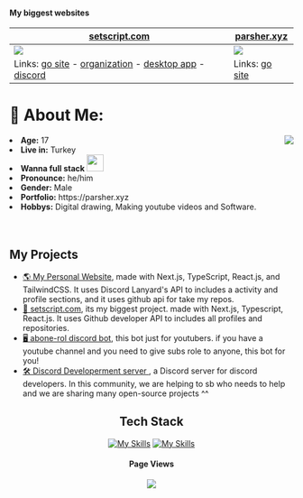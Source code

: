 <!-- <h1 align="center">~ 💖 𝓦𝓮𝓵𝓬𝓸𝓶𝓮 𝓽𝓸 𝓶𝔂 𝓟𝓻𝓸𝓯𝓲𝓵𝓮 💖 ~</h1>
<img src="./header.svg" width="10000"> -->

#### My biggest websites

| [setscript.com](https://www.setscript.com) | [parsher.xyz](https://www.parsher.xyz/) |
| --- | --- |
| ![](https://github.com/user-attachments/assets/6e58d992-064e-44bb-a198-c1ddac146fbe) | ![](https://github.com/user-attachments/assets/d6fde790-0109-4a83-bbab-c0376c5d9c64) |
| Links: [go site](https://www.setscript.com) - [organization](https://github.com/setscript) - [desktop app](https://github.com/setscript/SetScript-Desktop) - [discord](https://discord.gg/qEmGxaDUfY) | Links: [go site](https://www.parsher.xyz/) |

# 💫 About Me: 
<!--bunu üst satıra alırsın kullanırsan <img src="https://media.giphy.com/media/mGcNjsfWAjY5AEZNw6/giphy.gif" width="50"> -->
  <div align="center">

<img src="https://github.com/user-attachments/assets/cc5f597d-1b87-4e13-91a3-d737d0bc1627" align="right">
  </div>
  <li>
 <b>Age:</b> 17</li>
  <li>
 <b>Live in:</b> Turkey</li>
<li>
<b>Wanna full stack</b> <img src="https://media.giphy.com/media/WUlplcMpOCEmTGBtBW/giphy.gif" width="30">
</li>
<li>
<b>Pronounce:</b> he/him
</li>
<li>
<b>Gender:</b> Male
</li>
<li>
<b>Portfolio:</b> https://parsher.xyz
</li>
<li>
<b>Hobbys:</b> Digital drawing, Making youtube videos and Software.
</li>
</br></br>

## My Projects

- [🌎 My Personal Website](https://parsher.xyz), made with Next.js, TypeScript, React.js, and TailwindCSS. It uses Discord Lanyard's API to includes a activity and profile sections, and it uses github api for take my repos.
- [📖 setscript.com](https://setscript.com), its my biggest project. made with Next.js, Typescript, React.js. It uses Github developer API  to includes all profiles and repositories.
- [🖥️ abone-rol discord bot](https://www.abonerol.site/), this bot just for youtubers. if you have a youtube channel and you need to give subs role to anyone, this bot for you!
- [🛠️ Discord Developerment server ](https://discord.gg/bdfd), a Discord server for discord developers. In this community, we are helping to sb who needs to help and we are sharing many open-source projects ^^

<div align="center">
  
## Tech Stack

[![My Skills](https://skillicons.dev/icons?i=js,html,css,discordjs,discord,express,lua,mongodb,nodejs,ps,pr,ae,react,robloxstudio,ts)](https://parsher.xyz)
[![My Skills](https://skillicons.dev/icons?i=vscode,vercel,bun,git,bootstrap,cloudflare,electron,md,npm,obsidian,powershell,stackoverflow,tailwind,figma)](https://parsher.xyz)
<!-- github tech usage starts ![](https://github-readme-stats.vercel.app/api/top-langs/?username=parsherr&theme=dark&hide_border=true&include_all_commits=false&count_private=false&layout=compact) -->
</div>

<div align="center">
<!--kullanırken alta alırsın <img src="https://media.giphy.com/media/VgCDAzcKvsR6OM0uWg/giphy.gif" width="40">-->
<h4>Page Views</h4>
<img src="https://count.getloli.com/get/@parsherr?theme=gelbooru">
</div>


<!--<img src="./status.svg" width="10000">-->
<!--<div align="center">
  <h4>Me:</h4>
  <a href="https://parsher.xyz" >
   <img src="https://lanyard.kyrie25.me/api/689447667465453599?waveColor=8B8BFA&waveSpotifyColor=B48EF7&gradient=7E37F9-B48EF7-E568C4&imgStyle=square"  />
  </a>
</div>-->
<!--  lanyard banner çekmek için :   ...api/689447667465453599?showBanner=animated&waveColor=transparent&waveSpotifyColor=transparent&bannerFilter=brightness(0.8)%20blur(2px)&gradient=7E37F9-B48EF7-E568C4&imgStyle=square"-->



<!-- uwu :3 -->
